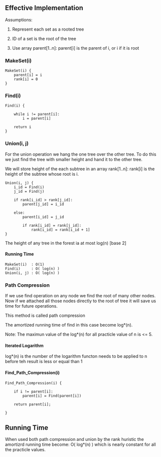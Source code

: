 ## Effective Implementation

Assumptions:

1) Represent each set as a rooted tree
	
2) ID of a set is the root of the tree
	
3) Use array parent[1..n]:
	parent[i] is the parent of i, or i if it is root
	
	

### MakeSet(i)

	MakeSet(i) {
		parent[i] = i
		rank[i] = 0
	}



### Find(i)

	Find(i) {

		while i != parent[i]:
			i = parent[i]

		return i
	}



### Union(i, j)
	
For the union operation we hang the one tree over the other tree.
To do this we just find the tree with smaller height and hand it to the other tree.

We will store height of the each subtree in an array rank[1..n]:
	rank[i] is the height of the subtree whose root is i.
	
		
		


	Union(i, j) {
		i_id = Find(i)
		j_id = Find(j)

		if rank[i_id] > rank[j_id]:
			parent[j_id] = i_id

		else:
			parent[i_id] = j_id

			if rank[i_id] = rank[j_id]:
				rank[i_id] = rank[i_id + 1]
	}


The height of any tree in the forest ia at most log(n) [base 2]



#### Running Time

	MakeSet(i)  : O(1)
	Find(i)     : O( log(n) )
	Union(i, j) : O( log(n) )



### Path Compression

If we use find operation on any node we find the root of many other nodes.
Now if we attached all those nodes directly to the root of tree it will save us time for future operations.

This method is called path compression

The amortized running time of find in this case become log*(n).

Note: The maximun value of the log*(n) for all practicle value of n is <= 5.

#### Iterated Logarithm

log*(n) is the number of the logarithm functon needs to be applied to n before teh result is less or equal than 1



#### Find_Path_Compression(i)

	Find_Path_Compression(i) {

		if i != parent[i]:
			parent[i] = Find(parent[i])
		
		return parent[i];
	
	}
	
## Running Time
	
When used both path compression and union by the rank huristic the amortizrd running time become: O( log*(n) ) which is nearly constant for all the practicle values.
